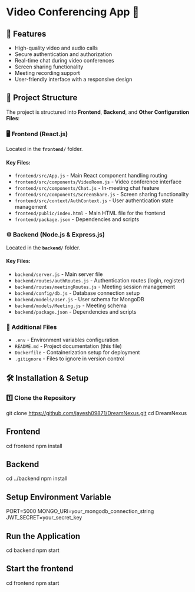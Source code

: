 # Video Conferencing App 🎥

## 🚀 Features
- High-quality video and audio calls
- Secure authentication and authorization
- Real-time chat during video conferences
- Screen sharing functionality
- Meeting recording support
- User-friendly interface with a responsive design

## 📂 Project Structure

The project is structured into **Frontend**, **Backend**, and **Other Configuration Files**:

### 🖥️ Frontend (React.js)
Located in the **`frontend/`** folder.

#### Key Files:
- `frontend/src/App.js` - Main React component handling routing
- `frontend/src/components/VideoRoom.js` - Video conference interface
- `frontend/src/components/Chat.js` - In-meeting chat feature
- `frontend/src/components/ScreenShare.js` - Screen sharing functionality
- `frontend/src/context/AuthContext.js` - User authentication state management
- `frontend/public/index.html` - Main HTML file for the frontend
- `frontend/package.json` - Dependencies and scripts

### ⚙️ Backend (Node.js & Express.js)
Located in the **`backend/`** folder.

#### Key Files:
- `backend/server.js` - Main server file
- `backend/routes/authRoutes.js` - Authentication routes (login, register)
- `backend/routes/meetingRoutes.js` - Meeting session management
- `backend/config/db.js` - Database connection setup
- `backend/models/User.js` - User schema for MongoDB
- `backend/models/Meeting.js` - Meeting schema
- `backend/package.json` - Dependencies and scripts

### 🔗 Additional Files
- `.env` - Environment variables configuration
- `README.md` - Project documentation (this file)
- `Dockerfile` - Containerization setup for deployment
- `.gitignore` - Files to ignore in version control

## 🛠️ Installation & Setup

### 1️⃣ Clone the Repository
git clone https://github.com/jayesh09871/DreamNexus.git
cd DreamNexus

## Frontend
cd frontend
npm install


## Backend
cd ../backend
npm install

## Setup Environment Variable
PORT=5000
MONGO_URI=your_mongodb_connection_string
JWT_SECRET=your_secret_key

## Run the Application
cd backend
npm start

## Start the frontend
cd frontend
npm start
